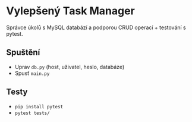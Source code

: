 
# Vylepšený Task Manager

Správce úkolů s MySQL databází a podporou CRUD operací + testování s pytest.

## Spuštění
- Uprav `db.py` (host, uživatel, heslo, databáze)
- Spusť `main.py`

## Testy
- `pip install pytest`
- `pytest tests/`
